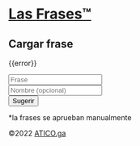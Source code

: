 # [Las Frases&trade;](/)

## Cargar frase

<form method="POST">
  <div id="error">{{error}}</div>
  <p><input type="text" name="frase" placeholder="Frase" /></span><br /><input type="text" name="nombre" placeholder="Nombre (opcional)" /><br /><input type="submit" value="Sugerir" /></p>
  <p>*la frases se aprueban manualmente</p>
</form>

&copy;2022 [ATICO.ga](https://atico.ga)